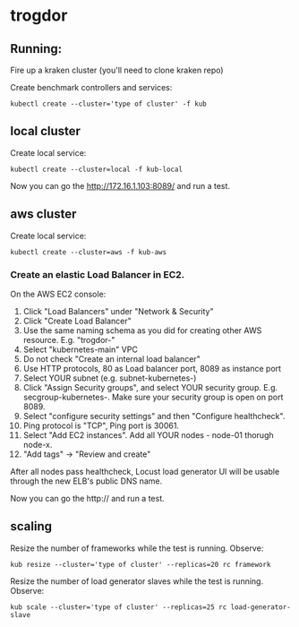 # trogdor

## Running:
Fire up a kraken cluster (you'll need to clone kraken repo)

Create benchmark controllers and services:

    kubectl create --cluster='type of cluster' -f kub

## local cluster

Create local service:
 
    kubectl create --cluster=local -f kub-local

Now you can go the http://172.16.1.103:8089/ and run a test.

## aws cluster

Create local service:
 
    kubectl create --cluster=aws -f kub-aws
    
### Create an elastic Load Balancer in EC2. 

On the AWS EC2 console:

1. Click "Load Balancers" under "Network & Security"
2. Click "Create Load Balancer"
3. Use the same naming schema as you did for creating other AWS resource. E.g. "trogdor-<your nick>"
4. Select "kubernetes-main" VPC
5. Do not check "Create an internal load balancer"
6. Use HTTP protocols, 80 as Load balancer port, 8089 as instance port
7. Select YOUR subnet (e.g. subnet-kubernetes-<your nick>)
8. Click "Assign Security groups", and select YOUR security group. E.g. secgroup-kubernetes-<your nick>. Make sure your security group is open on port 8089.
9. Select "configure security settings" and then "Configure healthcheck". 
10. Ping protocol is "TCP", Ping port is 30061. 
11. Select "Add EC2 instances". Add all YOUR nodes - node-01 thorugh node-x.
12. "Add tags" -> "Review and create"

After all nodes pass healthcheck, Locust load generator UI will be usable through the new ELB's public DNS name.

Now you can go the http://<ELB public DNS> and run a test.

## scaling

Resize the number of frameworks while the test is running. Observe:

    kub resize --cluster='type of cluster' --replicas=20 rc framework

Resize the number of load generator slaves while the test is running. Observe:

    kub scale --cluster='type of cluster' --replicas=25 rc load-generator-slave